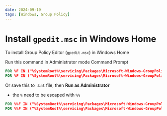 ```yaml
---
date: 2024-09-19
tags: [Windows, Group Policy]
---
```


# Install `gpedit.msc` in Windows Home

To install Group Policy Editor (`gpedit.msc`) in Windows Home

<!--truncate-->

Run this command in Administrator mode Command Prompt

```cmd
FOR %F IN ("%SystemRoot%\servicing\Packages\Microsoft-Windows-GroupPolicy-ClientTools-Package~*.mum") DO (DISM /Online /NoRestart /Add-Package:"%F")
FOR %F IN ("%SystemRoot%\servicing\Packages\Microsoft-Windows-GroupPolicy-ClientExtensions-Package~*.mum") DO (DISM /Online /NoRestart /Add-Package:"%F")
```

Or save this to `.bat` file, then **Run as Administrator**

- the `%` need to be escaped with `%%`

```bat
FOR %%F IN ("%SystemRoot%\servicing\Packages\Microsoft-Windows-GroupPolicy-ClientTools-Package~*.mum") DO (DISM /Online /NoRestart /Add-Package:"%%F")
FOR %%F IN ("%SystemRoot%\servicing\Packages\Microsoft-Windows-GroupPolicy-ClientExtensions-Package~*.mum") DO (DISM /Online /NoRestart /Add-Package:"%%F")
```
